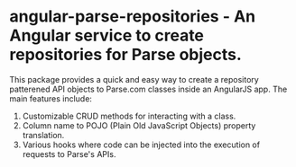 # angular-parse-repositories - An Angular service to create repositories for Parse objects.

This package provides a quick and easy way to create a repository patterened API objects to Parse.com classes inside an AngularJS app. The main features include:
1. Customizable CRUD methods for interacting with a class.
2. Column name to POJO (Plain Old JavaScript Objects) property translation.
3. Various hooks where code can be injected into the execution of requests to Parse's APIs.